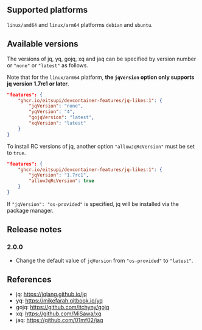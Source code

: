 <!-- markdownlint-disable MD041 -->

## Supported platforms

`linux/amd64` and `linux/arm64` platforms `debian` and `ubuntu`.

## Available versions

The versions of jq, yq, gojq, xq and jaq can be specified by version number or `"none"` or `"latest"` as follows.

Note that for the `linux/arm64` platform, **the `jqVersion` option only supports jq version 1.7rc1 or later**.

```json
"features": {
    "ghcr.io/eitsupi/devcontainer-features/jq-likes:1": {
        "jqVersion": "none",
        "yqVersion": "4",
        "gojqVersion": "latest",
        "xqVersion": "latest"
    }
}
```

To install RC versions of jq, another option `"allowJqRcVersion"` must be set to `true`.

```json
"features": {
    "ghcr.io/eitsupi/devcontainer-features/jq-likes:1": {
        "jqVersion": "1.7rc1",
        "allowJqRcVersion": true
    }
}
```

If `"jqVersion": "os-provided"` is specified, jq will be installed via the package manager.

## Release notes

### 2.0.0

- Change the default value of `jqVersion` from `"os-provided"` to `"latest"`.

## References

- jq: <https://jqlang.github.io/jq>
- yq: <https://mikefarah.gitbook.io/yq>
- gojq: <https://github.com/itchyny/gojq>
- xq: <https://github.com/MiSawa/xq>
- jaq: <https://github.com/01mf02/jaq>
